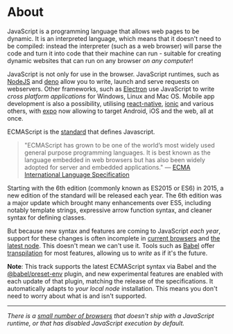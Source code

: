 
# About

JavaScript is a programming language that allows web pages to be dynamic. It is an interpreted language, which means that it doesn't need to be compiled: instead the interpreter (such as a web browser) will parse the code and turn it into code that their machine can run - suitable for creating dynamic websites that can run on any browser *on any computer*!

JavaScript is not only for use in the browser. JavaScript runtimes, such as [NodeJS][web-nodejs] and [deno][web-deno] allow you to write, launch and serve requests on webservers.
Other frameworks, such as [Electron][web-electron] use JavaScript to write _cross platform applications_ for Windows, Linux and Mac OS.
Mobile app development is also a possibility, utilising [react-native][web-react-native], [ionic][web-ionic] and various others, with [expo][web-expo] now allowing to target Android, iOS and the web, all at once.

ECMAScript is the [standard][web-ecma] that defines Javascript.

> "ECMAScript has grown to be one of the world’s most widely used general purpose programming languages.
> It is best known as the language embedded in web browsers but has also been widely adopted for server and embedded applications."
> — [ECMA International Language Specification][web-ecma-2019]

Starting with the 6th edition (commonly known as ES2015 or ES6) in 2015, a new edition of the standard will be released each year.
The 6th edition was a major update which brought many enhancements over ES5, including notably template strings, expressive arrow function syntax, and cleaner syntax for defining classes.

But because new syntax and features are coming to JavaScript _each year_, support for these changes is often incomplete in [current browsers][web-compat-browsers] and [the latest node][web-compat-node].
This doesn't mean we can't use it.
Tools such as [Babel][web-babel] offer [transpilation][wiki-transpilation] for most features, allowing us to _write_ as if it's the future.

**Note**: This track supports the latest ECMAScript syntax via Babel and the [@babel/preset-env][web-babel-preset-env] plugin, and new experimental features are enabled with each update of that plugin, matching the release of the specifications.
It automatically adapts to _your local node_ installation.
This means you don't need to worry about what is and isn't supported.

---

*There is a [small number of browsers][wiki-javascript-support] that doesn't ship with a JavaScript runtime, or that has disabled JavaScript execution by default.*

[wiki-javascript-support]: https://en.wikipedia.org/wiki/Comparison_of_web_browsers#JavaScript_support
[wiki-transpilation]: https://en.wikipedia.org/wiki/Source-to-source_compiler
[web-ecma]: https://www.ecma-international.org/publications/standards/Standard.htm
[web-ecma-2019]: http://www.ecma-international.org/ecma-262/6.0/index.html#sec-ecmascript-overview
[web-nodejs]: https://nodejs.org/en/
[web-deno]: https://deno.land/
[web-electron]: https://electronjs.org/
[web-react-native]: https://facebook.github.io/react-native/
[web-expo]: https://expo.dev/
[web-ionic]: https://ionicframework.com/
[web-compat-browsers]: https://kangax.github.io/compat-table/esnext/
[web-compat-node]: https://node.green/#ESNEXT
[web-babel]: https://babeljs.io/
[web-babel-preset-env]: https://babeljs.io/docs/plugins/preset-env/
